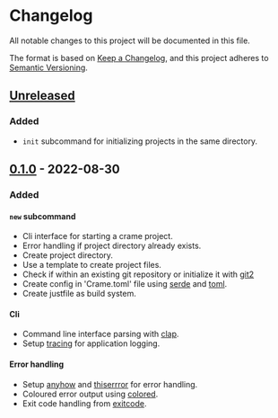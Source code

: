 # Changelog

All notable changes to this project will be documented in this file.

The format is based on [Keep a Changelog](https://keepachangelog.com/en/1.0.0/),
and this project adheres to [Semantic Versioning](https://semver.org/spec/v2.0.0.html).

## [Unreleased]

### Added

- `init` subcommand for initializing projects in the same directory.

## [0.1.0] - 2022-08-30

### Added

#### `new` subcommand

- Cli interface for starting a crame project.
- Error handling if project directory already exists.
- Create project directory.
- Use a template to create project files.
- Check if within an existing git repository or initialize it with [git2]
- Create config in 'Crame.toml' file using [serde] and [toml].
- Create justfile as build system.

#### Cli

- Command line interface parsing with [clap].
- Setup [tracing] for application logging.

#### Error handling

- Setup [anyhow] and [thiserrror] for error handling.
- Coloured error output using [colored].
- Exit code handling from [exitcode].

[git2]: https://github.com/rust-lang/git2-rs
[clap]: https://github.com/clap-rs/clap
[tracing]: https://github.com/tokio-rs/tracing
[anyhow]: https://github.com/dtolnay/anyhow
[thiserrror]: https://github.com/dtolnay/thiserror
[colored]: https://github.com/mackwic/colored
[exitcode]: https://github.com/benwilber/exitcode
[serde]: https://github.com/serde-rs/serde
[toml]: https://github.com/alexcrichton/toml-rs

[Unreleased]: https://github.com/sonro/crame/compare/v0.1.0...HEAD
[0.1.0]: https://github.com/sonro/crame/releases/tag/v0.1.0
